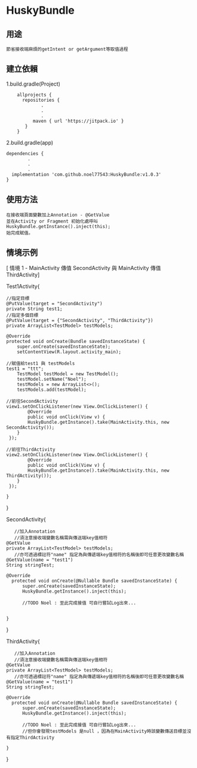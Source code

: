 # HuskyBundle


## 用途

	節省接收端麻煩的getIntent or getArgument等取值過程


## 建立依賴


1.build.gradle(Project)

		allprojects {
  		  repositories {
	       		 .
	      		 .
	      		 .
	      	  maven { url 'https://jitpack.io' }
 		   }
		}



2.build.gradle(app)

	dependencies {
  		  	.
  		  	.
   			.
  	  implementation 'com.github.noel77543:HuskyBundle:v1.0.3'
	}




## 使用方法

	在接收端頁面變數加上Annotation - @GetValue
	並在Activity or Fragment 初始化處呼叫 
	HuskyBundle.getInstance().inject(this);
	始完成賦值。




## 情境示例



[ 情境 1 - MainActivity 傳值 SecondActivity  與 MainActivity 傳值 ThirdActivity]

Test1Activity{

    //指定目標
    @PutValue(target = "SecondActivity")
    private String test1;
    //指定多個目標
    @PutValue(target = {"SecondActivity", "ThirdActivity"})
    private ArrayList<TestModel> testModels;

    @Override
    protected void onCreate(Bundle savedInstanceState) {
        super.onCreate(savedInstanceState);
        setContentView(R.layout.activity_main);
	
	//賦值給test1 與 testModels
	test1 = "ttt";
        TestModel testModel = new TestModel();
        testModel.setName("Noel");
        testModels = new ArrayList<>();
        testModels.add(testModel);	
	
	//前往SecondActivity
	view1.setOnClickListener(new View.OnClickListener() {
            @Override
            public void onClick(View v) {
	        HuskyBundle.getInstance().take(MainActivity.this, new SecondActivity());
	    }
	 });
	 
	//前往ThirdActivity    
	view2.setOnClickListener(new View.OnClickListener() {
            @Override
            public void onClick(View v) {
	        HuskyBundle.getInstance().take(MainActivity.this, new ThirdActivity());
	    }
	 });   
	    
    }
}

SecondActivity{
	
       //加入Annotation
       //須注意接收端變數名稱需與傳送端key值相符  
	@GetValue
	private ArrayList<TestModel> testModels;
       //亦可透過標註符"name" 指定為與傳遞端key值相符的名稱後即可任意更改變數名稱
	@GetValue(name = "test1")
	String stringTest;
	
	@Override
	  protected void onCreate(@Nullable Bundle savedInstanceState) {
	      super.onCreate(savedInstanceState);
	      HuskyBundle.getInstance().inject(this);
	      
	      //TODO Noel : 至此完成接值 可自行嘗試Log出來...

	
	}
}


ThirdActivity{

       //加入Annotation
       //須注意接收端變數名稱需與傳送端key值相符  
	@GetValue
	private ArrayList<TestModel> testModels;
       //亦可透過標註符"name" 指定為與傳遞端key值相符的名稱後即可任意更改變數名稱
	@GetValue(name = "test1")
	String stringTest;
	
	@Override
	  protected void onCreate(@Nullable Bundle savedInstanceState) {
	      super.onCreate(savedInstanceState);
	      HuskyBundle.getInstance().inject(this);
	      
	      //TODO Noel : 至此完成接值 可自行嘗試Log出來... 
	      //但你會發現testModels 是null ，因為在MainActivity時該變數傳送目標並沒有指定ThirdActivity

	}

}	
	
	
	
	
	
	
	
	
	
	
	
